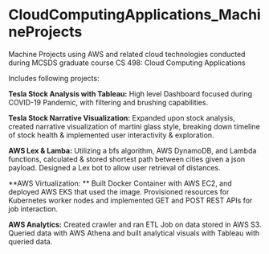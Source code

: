 # CloudComputingApplications_MachineProjects
Machine Projects using AWS and related cloud technologies conducted during MCSDS graduate course CS 498: Cloud Computing Applications

Includes following projects:

**Tesla Stock Analysis with Tableau:** High level Dashboard focused during COVID-19 Pandemic, with filtering and brushing capabilities.

**Tesla Stock Narrative Visualization:** Expanded upon stock analysis, created narrative visualization of martini glass style, breaking down timeline of stock health & implemented user interactivity & exploration.

**AWS Lex & Lamba:** Utilizing a bfs algorithm, AWS DynamoDB, and Lambda functions, calculated & stored shortest path between cities given a json payload. Designed a Lex bot to allow user retrieval of distances.

**AWS Virtualization: ** Built Docker Container with AWS EC2, and deployed AWS EKS that used the image. Provisioned resources for Kubernetes worker nodes and implemented GET and POST REST APIs for job interaction.

**AWS Analytics:** Created crawler and ran ETL Job on data stored in AWS S3. Queried data with AWS Athena and built analytical visuals with Tableau with queried data.
